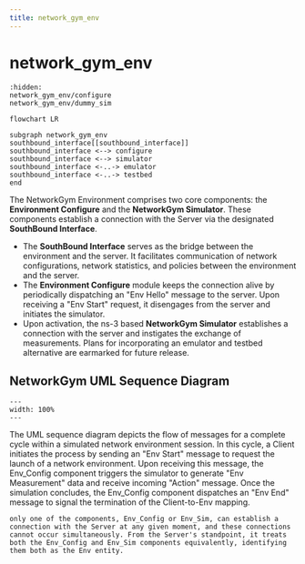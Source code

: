 ```yaml
---
title: network_gym_env
---
```


# network_gym_env

```{toctree}
:hidden:
network_gym_env/configure
network_gym_env/dummy_sim

```

```{mermaid}
flowchart LR

subgraph network_gym_env
southbound_interface[[southbound_interface]]
southbound_interface <--> configure
southbound_interface <--> simulator
southbound_interface <-..-> emulator
southbound_interface <-..-> testbed
end

```
The NetworkGym Environment comprises two core components: the **Environment Configure** and the **NetworkGym Simulator**. These components establish a connection with the Server via the designated **SouthBound Interface**.

- The **SouthBound Interface** serves as the bridge between the environment and the server. It facilitates communication of network configurations, network statistics, and policies between the environment and the server.
- The **Environment Configure** module keeps the connection alive by periodically dispatching an "Env Hello" message to the server. Upon receiving a "Env Start" request, it disengages from the server and initiates the simulator.
- Upon activation, the ns-3 based **NetworkGym Simulator** establishes a connection with the server and instigates the exchange of measurements. Plans for incorporating an emulator and testbed alternative are earmarked for future release.

## NetworkGym UML Sequence Diagram

```{figure} network_gym_uml.png
---
width: 100%
---
```

The UML sequence diagram depicts the flow of messages for a complete cycle within a simulated network environment session. In this cycle, a Client initiates the process by sending an "Env Start" message to request the launch of a network environment. Upon receiving this message, the Env_Config component triggers the simulator to generate "Env Measurement" data and receive incoming "Action" message. Once the simulation concludes, the Env_Config component dispatches an "Env End" message to signal the termination of the Client-to-Env mapping. 

```{important}
only one of the components, Env_Config or Env_Sim, can establish a connection with the Server at any given moment, and these connections cannot occur simultaneously. From the Server's standpoint, it treats both the Env_Config and Env_Sim components equivalently, identifying them both as the Env entity.
```